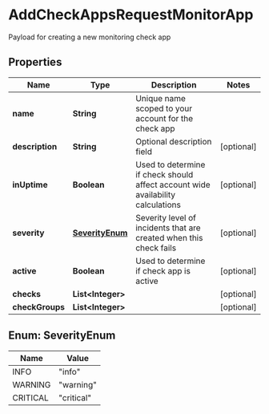 

# AddCheckAppsRequestMonitorApp

Payload for creating a new monitoring check app

## Properties

| Name | Type | Description | Notes |
|------------ | ------------- | ------------- | -------------|
|**name** | **String** | Unique name scoped to your account for the check app |  |
|**description** | **String** | Optional description field |  [optional] |
|**inUptime** | **Boolean** | Used to determine if check should affect account wide availability calculations |  [optional] |
|**severity** | [**SeverityEnum**](#SeverityEnum) | Severity level of incidents that are created when this check fails |  [optional] |
|**active** | **Boolean** | Used to determine if check app is active |  [optional] |
|**checks** | **List&lt;Integer&gt;** |  |  [optional] |
|**checkGroups** | **List&lt;Integer&gt;** |  |  [optional] |



## Enum: SeverityEnum

| Name | Value |
|---- | -----|
| INFO | &quot;info&quot; |
| WARNING | &quot;warning&quot; |
| CRITICAL | &quot;critical&quot; |



